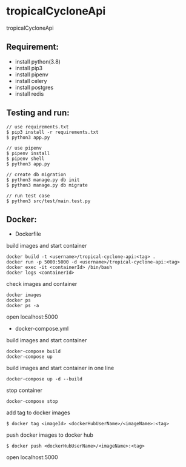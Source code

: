 # tropicalCycloneApi

tropicalCycloneApi

## Requirement:
 - install python(3.8)
 - install pip3
 - install pipenv
 - install celery
 - install postgres
 - install redis

## Testing and run:
```
// use requirements.txt
$ pip3 install -r requirements.txt
$ python3 app.py

// use pipenv
$ pipenv install
$ pipenv shell
$ python3 app.py

// create db migration
$ python3 manage.py db init
$ python3 manage.py db migrate

// run test case
$ python3 src/test/main.test.py
```

## Docker:

- Dockerfile

build images and start container
```
docker build -t <username>/tropical-cyclone-api:<tag> .
docker run -p 5000:5000 -d <username>/tropical-cyclone-api:<tag>
docker exec -it <containerId> /bin/bash
docker logs <containerId>
```

check images and container
```
docker images
docker ps
docker ps -a
```

open localhost:5000

- docker-compose.yml

build images and start container
```
docker-compose build
docker-compose up
```

build images and start container in one line
```
docker-compose up -d --build
```

stop container
```
docker-compose stop
```

add tag to docker images
```
$ docker tag <imageId> <dockerHubUserName>/<imageName>:<tag>
```

push docker images to docker hub
```
$ docker push <dockerHubUserName>/<imageName>:<tag>
```

open localhost:5000